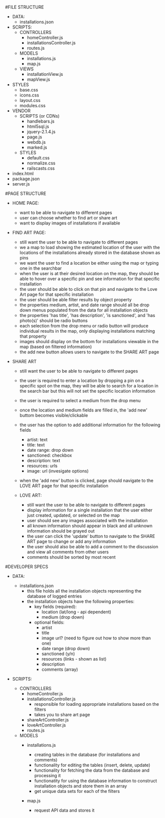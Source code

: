 #FILE STRUCTURE

- DATA:
  - installations.json
- SCRIPTS:
  - CONTROLLERS
    - homeController.js
    - installationsController.js
    - routes.js
  - MODELS
    - installations.js
    - map.js
  - VIEWS
    - installationView.js
    - mapView.js
- STYLES
  - base.css
  - icons.css
  - layout.css
  - modules.css
- VENDOR
  - SCRIPTS (or CDNs)
    - handlebars.js
    - html5sql.js
    - jquery-2.1.4.js
    - page.js
    - webdb.js
    - marked.js
    <!-- ?? highlight.pack.js ?? -->
  - STYLES
    - default.css
    - normalize.css
    - railscasts.css
- index.html
- package.json
- server.js


#PAGE STRUCTURE

- HOME PAGE:
  - want to be able to navigate to different pages
  - user can choose whether to find art or share art
  - want to display images of installations if available

- FIND ART PAGE:
  - still want the user to be able to navigate to different pages
  - we a map to load showing the estimated location of the user with the locations of the installations already stored in the database shown as pins
  - we want the user to find a location be either using the map or typing one in the searchbar
  - when the user is at their desired location on the map, they should be able to hover over a specific pin and see information for that specific installation
  - the user should be able to click on that pin and navigate to the Love Art page for that specific installation
  - the user should be able filter results by object property
  - the properties medium, artist, and date range should all be drop down menus populated from the data for all installation objects
  - the properties 'has title', 'has description', 'is sanctioned', and 'has photo(s)' should be radio buttons
  - each selection from the drop menu or radio button will produce individual results in the map, only displaying installations matching that property
  - images should display on the bottom for installations viewable in the map (based on filtered information)
  - the add new button allows users to navigate to the SHARE ART page

- SHARE ART
  - still want the user to be able to navigate to different pages
  - the user is required to enter a location by dropping a pin on a specific spot on the map, they will be able to search for a location in the search bar but this will not set the specific location information
  - the user is required to select a medium from the drop menu
  - once the location and medium fields are filled in, the 'add new' buttom becomes visible/clickable
  - the user has the option to add additional information for the following fields
    - artist: text
    - title: text
    - date range: drop down
    - sanctioned: checkbox
    - description: text
    - resources: urls
    - image: url (invesigate options)
  - when the 'add new' button is clicked, page should navigate to the LOVE ART page for that specific installation

  - LOVE ART:
    - still want the user to be able to navigate to different pages
    - display information for a single installation that the user either just created, updated, or selected on the map
    - user should see any images associated with the installation
    - all known information should appear in black and all unknown information should be grayed out
    - the user can click the 'update' button to navigate to the SHARE ART page to change or add any information
    - the user should also be able to add a comment to the discussion and view all comments from other users
    - comments should be sorted by most recent



#DEVELOPER SPECS

- DATA:
  - installations.json
    - this file holds all the installation objects representing the database of logged entries
    - the installation objects have the following properties:
      - key fields (required):
        - location (lat/long - api dependent)
        - medium (drop down)
      - optional fields:
        - artist
        - title
        - image url? (need to figure out how to show more than one)
        - date range (drop down)
        - sanctioned (y/n)
        - resources (links - shown as list)
        - description
        - comments (array)
        <!-- - tags/themes - possible stretch goal -->

- SCRIPTS:
  - CONTROLLERS
    - homeController.js
    - installationsController.js
      - responsible for loading appropriate installations based on the filters
      - takes you to share art page
    - shareArtController.js
    - loveArtController.js
    - routes.js
  - MODELS
    - installations.js
      - creating tables in the database (for installations and comments)
      - functionality for editing the tables (insert, delete, update)
      - functionality for fetching the data from the database and processing it
      - functionatity for using the database information to construct installation objects and store them in an array
      - get unique data sets for each of the filters

    - map.js
      - request API data and stores it
